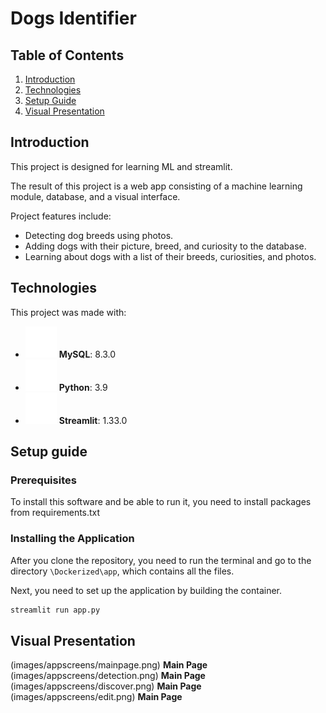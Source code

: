 # Dogs Identifier

## Table of Contents
1. [Introduction](#introduction)
2. [Technologies](#technologies)
3. [Setup Guide](#setup-guide)
4. [Visual Presentation](#visual-presentation)

## Introduction
This project is designed for learning ML and streamlit.

The result of this project is a web app consisting of a machine learning module, database, and a visual interface.

Project features include:
- Detecting dog breeds using photos.
- Adding dogs with their picture, breed, and curiosity to the database.
- Learning about dogs with a list of their breeds, curiosities, and photos.

## Technologies

This project was made with:

- ![MySQL](images/mysql.png) **MySQL**: 8.3.0
- ![Python](images/python.png) **Python**: 3.9
- ![Streamlit](images/streamlit.png) **Streamlit**: 1.33.0

## Setup guide

### Prerequisites

To install this software and be able to run it, you need to install packages from requirements.txt

### Installing the Application 

After you clone the repository, you need to run the terminal and go to the directory `\Dockerized\app`, which contains all the files.

Next, you need to set up the application by building the container.

```bash
streamlit run app.py
```


## Visual Presentation
 (images/appscreens/mainpage.png) **Main Page**
 (images/appscreens/detection.png) **Main Page**
 (images/appscreens/discover.png) **Main Page**
 (images/appscreens/edit.png) **Main Page**
